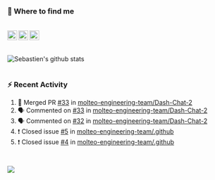 
<h1></h1>

### :speech_balloon: Where to find me

</br>
<a href="https://twitter.com/seb_bouttier">
  <img align="left" width="22px" src="https://cdn.jsdelivr.net/npm/simple-icons@v3/icons/twitter.svg" />
</a>
<a href="https://www.linkedin.com/in/sebastien-bouttier">
  <img align="left" width="22px" src="https://cdn.jsdelivr.net/npm/simple-icons@v3/icons/linkedin.svg" />
</a>
<a href="https://sebastien-bouttier.medium.com/">
  <img align="left" width="22px" src="https://cdn.jsdelivr.net/npm/simple-icons@v3/icons/medium.svg" />
</a>
</br>

<h1></h1>

![Sebastien's github stats](https://github-readme-stats.vercel.app/api?username=sebastienBtr&show_icons=true&title_color=24292e&icon_color=40c463&text_color=24292e&bg_color=fff&count_private=true)

<h1></h1>

### :zap: Recent Activity

<!--START_SECTION:activity-->
1. 🎉 Merged PR [#33](https://github.com/molteo-engineering-team/Dash-Chat-2/pull/33) in [molteo-engineering-team/Dash-Chat-2](https://github.com/molteo-engineering-team/Dash-Chat-2)
2. 🗣 Commented on [#33](https://github.com/molteo-engineering-team/Dash-Chat-2/issues/33) in [molteo-engineering-team/Dash-Chat-2](https://github.com/molteo-engineering-team/Dash-Chat-2)
3. 🗣 Commented on [#32](https://github.com/molteo-engineering-team/Dash-Chat-2/issues/32) in [molteo-engineering-team/Dash-Chat-2](https://github.com/molteo-engineering-team/Dash-Chat-2)
4. ❗️ Closed issue [#5](https://github.com/molteo-engineering-team/.github/issues/5) in [molteo-engineering-team/.github](https://github.com/molteo-engineering-team/.github)
5. ❗️ Closed issue [#4](https://github.com/molteo-engineering-team/.github/issues/4) in [molteo-engineering-team/.github](https://github.com/molteo-engineering-team/.github)
<!--END_SECTION:activity-->

<h1></h1>

![](https://komarev.com/ghpvc/?username=sebastienBtr)
